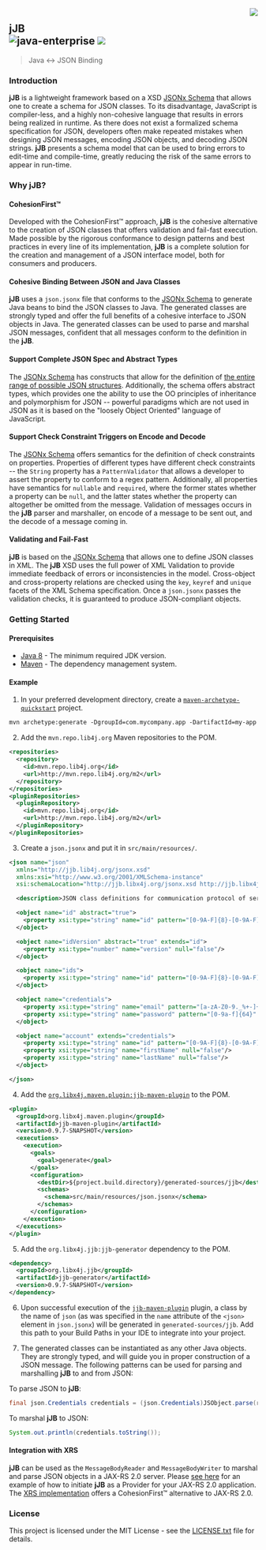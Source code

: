 <img src="https://www.cohesionfirst.org/logo.png" align="right">

## jJB<br>![java-enterprise][java-enterprise] <a href="https://www.cohesionfirst.org/"><img src="https://img.shields.io/badge/CohesionFirst%E2%84%A2--blue.svg"></a>
> Java <-> JSON Binding

### Introduction

**jJB** is a lightweight framework based on a XSD [JSONx Schema][jsonx-xsd] that allows one to create a schema for JSON classes. To its disadvantage, JavaScript is compiler-less, and a highly non-cohesive language that results in errors being realized in runtime. As there does not exist a formalized schema specification for JSON, developers often make repeated mistakes when designing JSON messages, encoding JSON objects, and decoding JSON strings. **jJB** presents a schema model that can be used to bring errors to edit-time and compile-time, greatly reducing the risk of the same errors to appear in run-time.

### Why **jJB**?

#### CohesionFirst™

Developed with the CohesionFirst™ approach, **jJB** is the cohesive alternative to the creation of JSON classes that offers validation and fail-fast execution. Made possible by the rigorous conformance to design patterns and best practices in every line of its implementation, **jJB** is a complete solution for the creation and management of a JSON interface model, both for consumers and producers.

#### Cohesive Binding Between JSON and Java Classes

**jJB** uses a `json.jsonx` file that conforms to the [JSONx Schema][jsonx-xsd] to generate Java beans to bind the JSON classes to Java. The generated classes are strongly typed and offer the full benefits of a cohesive interface to JSON objects in Java. The generated classes can be used to parse and marshal JSON messages, confident that all messages conform to the definition in the **jJB**.

#### Support Complete JSON Spec and Abstract Types

The [JSONx Schema][jsonx-xsd] has constructs that allow for the definition of [the entire range of possible JSON structures][json]. Additionally, the schema offers abstract types, which provides one the ability to use the OO principles of inheritance and polymorphism for JSON -- powerful paradigms which are not used in JSON as it is based on the "loosely Object Oriented" language of JavaScript.

#### Support Check Constraint Triggers on Encode and Decode

The [JSONx Schema][jsonx-xsd] offers semantics for the definition of check constraints on properties. Properties of different types have different check constraints -- the `String` property has a `PatternValidator` that allows a developer to assert the property to conform to a regex pattern. Additionally, all properties have semantics for `nullable` and `required`, where the former states whether a property can be `null`, and the latter states whether the property can altogether be omitted from the message. Validation of messages occurs in the **jJB** parser and marshaller, on encode of a message to be sent out, and the decode of a message coming in.

#### Validating and Fail-Fast

**jJB** is based on the [JSONx Schema][jsonx-xsd] that allows one to define JSON classes in XML. The **jJB** XSD uses the full power of XML Validation to provide immediate feedback of errors or inconsistencies in the model. Cross-object and cross-property relations are checked using the `key`, `keyref` and `unique` facets of the XML Schema specification. Once a `json.jsonx` passes the validation checks, it is guaranteed to produce JSON-compliant objects.

### Getting Started

#### Prerequisites

* [Java 8][jdk8-download] - The minimum required JDK version.
* [Maven][maven] - The dependency management system.

#### Example

1. In your preferred development directory, create a [`maven-archetype-quickstart`][maven-archetype-quickstart] project.

  ```tcsh
  mvn archetype:generate -DgroupId=com.mycompany.app -DartifactId=my-app -DarchetypeArtifactId=maven-archetype-quickstart -DinteractiveMode=false
  ```

2. Add the `mvn.repo.lib4j.org` Maven repositories to the POM.

  ```xml
  <repositories>
    <repository>
      <id>mvn.repo.lib4j.org</id>
      <url>http://mvn.repo.lib4j.org/m2</url>
    </repository>
  </repositories>
  <pluginRepositories>
    <pluginRepository>
      <id>mvn.repo.lib4j.org</id>
      <url>http://mvn.repo.lib4j.org/m2</url>
    </pluginRepository>
  </pluginRepositories>
  ```

3. Create a `json.jsonx` and put it in `src/main/resources/`.

  ```xml
  <json name="json"
    xmlns="http://jjb.lib4j.org/jsonx.xsd"
    xmlns:xsi="http://www.w3.org/2001/XMLSchema-instance"
    xsi:schemaLocation="http://jjb.libx4j.org/jsonx.xsd http://jjb.libx4j.org/jsonx.xsd">

    <description>JSON class definitions for communication protocol of server API</description>

    <object name="id" abstract="true">
      <property xsi:type="string" name="id" pattern="[0-9A-F]{8}-[0-9A-F]{4}-[0-9A-F]{4}-[0-9A-F]{4}-[0-9A-F]{12}" null="false"/>
    </object>

    <object name="idVersion" abstract="true" extends="id">
      <property xsi:type="number" name="version" null="false"/>
    </object>

    <object name="ids">
      <property xsi:type="string" name="id" pattern="[0-9A-F]{8}-[0-9A-F]{4}-[0-9A-F]{4}-[0-9A-F]{4}-[0-9A-F]{12}" array="true" null="false"/>
    </object>

    <object name="credentials">
      <property xsi:type="string" name="email" pattern="[a-zA-Z0-9._%+-]+@[a-zA-Z0-9.-]+\.[a-zA-Z]{2,6}" null="false"/>
      <property xsi:type="string" name="password" pattern="[0-9a-f]{64}" required="false" null="false"/>
    </object>

    <object name="account" extends="credentials">
      <property xsi:type="string" name="id" pattern="[0-9A-F]{8}-[0-9A-F]{4}-[0-9A-F]{4}-[0-9A-F]{4}-[0-9A-F]{12}" null="false" required="false"/>
      <property xsi:type="string" name="firstName" null="false"/>
      <property xsi:type="string" name="lastName" null="false"/>
    </object>

  </json>
  ```

4. Add the [`org.libx4j.maven.plugin:jjb-maven-plugin`][jjb-maven-plugin] to the POM.

  ```xml
  <plugin>
    <groupId>org.libx4j.maven.plugin</groupId>
    <artifactId>jjb-maven-plugin</artifactId>
    <version>0.9.7-SNAPSHOT</version>
    <executions>
      <execution>
        <goals>
          <goal>generate</goal>
        </goals>
        <configuration>
          <destDir>${project.build.directory}/generated-sources/jjb</destDir>
          <schemas>
            <schema>src/main/resources/json.jsonx</schema>
          </schemas>
        </configuration>
      </execution>
    </executions>
  </plugin>
  ```

5. Add the `org.libx4j.jjb:jjb-generator` dependency to the POM.

  ```xml
  <dependency>
    <groupId>org.libx4j.jjb</groupId>
    <artifactId>jjb-generator</artifactId>
    <version>0.9.7-SNAPSHOT</version>
  </dependency>
  ```

6. Upon successful execution of the [`jjb-maven-plugin`][jjb-maven-plugin] plugin, a class by the name of `json` (as was specified in the `name` attribute of the `<json>` element in `json.jsonx`) will be generated in `generated-sources/jjb`. Add this path to your Build Paths in your IDE to integrate into your project.

7. The generated classes can be instantiated as any other Java objects. They are strongly typed, and will guide you in proper construction of a JSON message. The following patterns can be used for parsing and marshalling **jJB** to and from JSON:

  To parse JSON to **jJB**:

  ```java
  final json.Credentials credentials = (json.Credentials)JSObject.parse(rawType, new StringReader("{email: 'john@doe', password: '066b91577bc547e21aa329c74d74b0e53e29534d4cc0ad455abba050121a9557'}"))`
  ```
  
  To marshal **jJB** to JSON:

  ```java
  System.out.println(credentials.toString());
  ```

#### Integration with XRS

**jJB** can be used as the `MessageBodyReader` and `MessageBodyWriter` to marshal and parse JSON objects in a JAX-RS 2.0 server. Please [see here][xrs-getting-started] for an example of how to initiate **jJB** as a Provider for your JAX-RS 2.0 application. The [XRS implementation][xrs] offers a CohesionFirst™ alternative to JAX-RS 2.0.

### License

This project is licensed under the MIT License - see the [LICENSE.txt](LICENSE.txt) file for details.

[java-enterprise]: https://img.shields.io/badge/java-enterprise-blue.svg
[jdk8-download]: http://www.oracle.com/technetwork/java/javase/downloads/jdk8-downloads-2133151.html
[jjb-maven-plugin]: https://github.com/libx4j/jjb-maven-plugin
[json]: http://www.json.org/
[jsonx-xsd]: https://github.com/libx4j/jjb/blob/master/generator/src/main/resources/jsonx.xsd
[maven-archetype-quickstart]: http://maven.apache.org/archetypes/maven-archetype-quickstart/
[maven]: https://maven.apache.org/
[xrs-getting-started]: https://github.com/libx4j/xrs#getting-started
[xrs]: https://github.com/libx4j/xrs